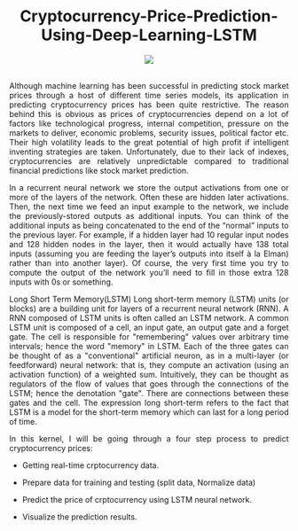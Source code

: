 


<div align="center">
  
# Cryptocurrency-Price-Prediction-Using-Deep-Learning-LSTM

</div>

<div align="center">
<img src="https://user-images.githubusercontent.com/69224996/118344728-afce2d00-b4e4-11eb-8179-f43e877da531.gif" >
</div>

<br />

<div align="justify">


Although machine learning has been successful in predicting stock market prices through a host of different time series models, its application in predicting cryptocurrency prices has been quite restrictive. The reason behind this is obvious as prices of cryptocurrencies depend on a lot of factors like technological progress, internal competition, pressure on the markets to deliver, economic problems, security issues, political factor etc. Their high volatility leads to the great potential of high profit if intelligent inventing strategies are taken. Unfortunately, due to their lack of indexes, cryptocurrencies are relatively unpredictable compared to traditional financial predictions like stock market prediction. 

In a recurrent neural network we store the output activations from one or more of the layers of the network. Often these are hidden later activations. Then, the next time we feed an input example to the network, we include the previously-stored outputs as additional inputs. You can think of the additional inputs as being concatenated to the end of the “normal” inputs to the previous layer. For example, if a hidden layer had 10 regular input nodes and 128 hidden nodes in the layer, then it would actually have 138 total inputs (assuming you are feeding the layer’s outputs into itself à la Elman) rather than into another layer). Of course, the very first time you try to compute the output of the network you’ll need to fill in those extra 128 inputs with 0s or something.

Long Short Term Memory(LSTM) Long short-term memory (LSTM) units (or blocks) are a building unit for layers of a recurrent neural network (RNN). A RNN composed of LSTM units is often called an LSTM network. A common LSTM unit is composed of a cell, an input gate, an output gate and a forget gate. The cell is responsible for "remembering" values over arbitrary time intervals; hence the word "memory" in LSTM. Each of the three gates can be thought of as a "conventional" artificial neuron, as in a multi-layer (or feedforward) neural network: that is, they compute an activation (using an activation function) of a weighted sum. Intuitively, they can be thought as regulators of the flow of values that goes through the connections of the LSTM; hence the denotation "gate". There are connections between these gates and the cell. The expression long short-term refers to the fact that LSTM is a model for the short-term memory which can last for a long period of time. 


In this kernel, I will be going through a four step process to predict cryptocurrency prices:

- Getting real-time crptocurrency data.

- Prepare data for training and testing (split data, Normalize data)

- Predict the price of crptocurrency using LSTM neural network.

- Visualize the prediction results.


</div>







<div align="justify">




</div>

